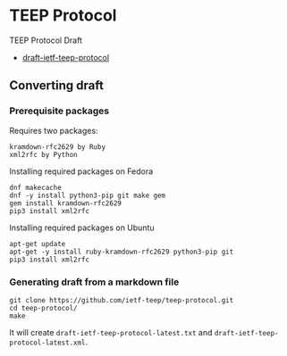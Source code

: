 # TEEP Protocol
TEEP Protocol Draft

* [draft-ietf-teep-protocol](./draft-ietf-teep-protocol.md)

## Converting draft

### Prerequisite packages

Requires two packages:
```
kramdown-rfc2629 by Ruby
xml2rfc by Python
```

Installing required packages on Fedora
```
dnf makecache
dnf -y install python3-pip git make gem
gem install kramdown-rfc2629
pip3 install xml2rfc
```

Installing required packages on Ubuntu
```
apt-get update
apt-get -y install ruby-kramdown-rfc2629 python3-pip git
pip3 install xml2rfc
```

### Generating draft from a markdown file

```
git clone https://github.com/ietf-teep/teep-protocol.git
cd teep-protocol/
make
```

It will create `draft-ietf-teep-protocol-latest.txt` and
`draft-ietf-teep-protocol-latest.xml`.
